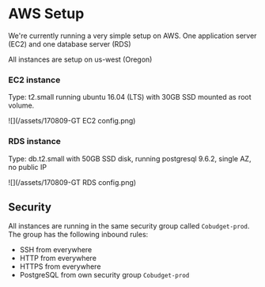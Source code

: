 # AWS Setup

We're currently running a very simple setup on AWS. One application server \(EC2\) and one database server \(RDS\)

All instances are setup on us-west \(Oregon\)

### EC2 instance

Type: t2.small running ubuntu 16.04 \(LTS\) with 30GB SSD mounted as root volume.

![](/assets/170809-GT EC2 config.png)

### RDS instance

Type: db.t2.small with 50GB SSD disk, running postgresql 9.6.2, single AZ, no public IP

![](/assets/170809-GT RDS config.png)

## Security

All instances are running in the same security group called `Cobudget-prod`. The group has the following inbound rules:

* SSH from everywhere
* HTTP from everywhere
* HTTPS from everywhere
* PostgreSQL from own security group `Cobudget-prod`



